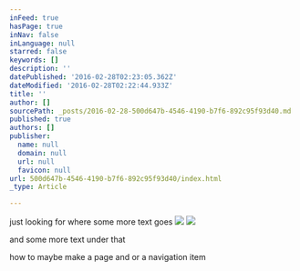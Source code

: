```yaml
---
inFeed: true
hasPage: true
inNav: false
inLanguage: null
starred: false
keywords: []
description: ''
datePublished: '2016-02-28T02:23:05.362Z'
dateModified: '2016-02-28T02:22:44.933Z'
title: ''
author: []
sourcePath: _posts/2016-02-28-500d647b-4546-4190-b7f6-892c95f93d40.md
published: true
authors: []
publisher:
  name: null
  domain: null
  url: null
  favicon: null
url: 500d647b-4546-4190-b7f6-892c95f93d40/index.html
_type: Article

---
```

just looking for where some more text goes
![](https://the-grid-user-content.s3-us-west-2.amazonaws.com/063860b0-dde5-422b-905b-35d6f0b4aa04.png)
![](https://the-grid-user-content.s3-us-west-2.amazonaws.com/056be3aa-dfb4-4f0d-8c16-70e125b86965.png)

and some more text under that 

how to maybe make a page and or a navigation item